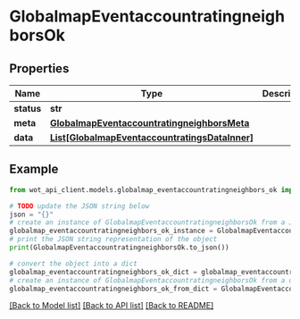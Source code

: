 # GlobalmapEventaccountratingneighborsOk


## Properties

Name | Type | Description | Notes
------------ | ------------- | ------------- | -------------
**status** | **str** |  | 
**meta** | [**GlobalmapEventaccountratingneighborsMeta**](GlobalmapEventaccountratingneighborsMeta.md) |  | 
**data** | [**List[GlobalmapEventaccountratingsDataInner]**](GlobalmapEventaccountratingsDataInner.md) |  | 

## Example

```python
from wot_api_client.models.globalmap_eventaccountratingneighbors_ok import GlobalmapEventaccountratingneighborsOk

# TODO update the JSON string below
json = "{}"
# create an instance of GlobalmapEventaccountratingneighborsOk from a JSON string
globalmap_eventaccountratingneighbors_ok_instance = GlobalmapEventaccountratingneighborsOk.from_json(json)
# print the JSON string representation of the object
print(GlobalmapEventaccountratingneighborsOk.to_json())

# convert the object into a dict
globalmap_eventaccountratingneighbors_ok_dict = globalmap_eventaccountratingneighbors_ok_instance.to_dict()
# create an instance of GlobalmapEventaccountratingneighborsOk from a dict
globalmap_eventaccountratingneighbors_ok_from_dict = GlobalmapEventaccountratingneighborsOk.from_dict(globalmap_eventaccountratingneighbors_ok_dict)
```
[[Back to Model list]](../README.md#documentation-for-models) [[Back to API list]](../README.md#documentation-for-api-endpoints) [[Back to README]](../README.md)



